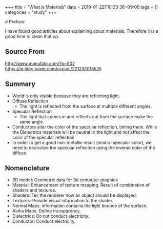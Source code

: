 +++
title = "What is Materials"
date = 2019-01-22T10:33:36+09:00
tags = []
categories = "study"
+++

<div class="description">
# Preface

I have found good articles about explaining about materials. Therefore it is a good time to clean that up.

## Source From

http://www.manufato.com/?p=902
https://m.blog.naver.com/cccani/221233015525

## Summary

- World is only visible because they are reflecting light.
- Diffuse Reflection
    - The light is reflected from the surface at multiple different angles.
- Specular Reflection
    - The light that comes in and reflects out from the surface make the same angle.
- Conductors alter the color of the specular reflection, tinting them. While the Dielectrics materials will be neutral to the light and not affect the color of the specular reflection.
- In order to get a good non-metallic result (neutral specular color), we need to neutralize the specular reflection using the inverse color of the diffuse.

## Nomenclature

- 3D model: Geometric data for 3d computer graphics
- Material: Enhancement of texture mapping. Result of combination of shaders and textures. 
- Shaders: Tell the renderer how an object should be displayed.
- Textures: Provide visual information to the shader.
- Normal Maps: Information contains the light bounce of the surface.
- Alpha Maps: Define transparency.
- Dielectrics: Do not conduct electricity.
- Conductor: Conduct electricity.

